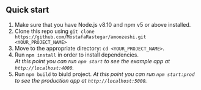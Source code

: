 ## Quick start

1.  Make sure that you have Node.js v8.10 and npm v5 or above installed.
2.  Clone this repo using `git clone https://github.com/MostafaRastegar/amoozeshi.git <YOUR_PROJECT_NAME>`
3.  Move to the appropriate directory: `cd <YOUR_PROJECT_NAME>`.<br />
4.  Run `npm install` in order to install dependencies.<br />
    _At this point you can run `npm start` to see the example app at `http://localhost:4000`._
5.  Run `npm build` to biuld project.
    _At this point you can run `npm start:prod` to see the production app at `http://localhost:5000`._
